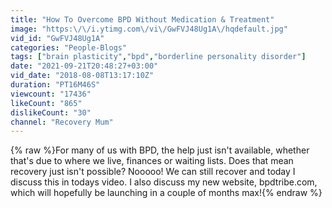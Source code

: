 ```yaml
---
title: "How To Overcome BPD Without Medication & Treatment"
image: "https:\/\/i.ytimg.com\/vi\/GwFVJ48Ug1A\/hqdefault.jpg"
vid_id: "GwFVJ48Ug1A"
categories: "People-Blogs"
tags: ["brain plasticity","bpd","borderline personality disorder"]
date: "2021-09-21T20:48:27+03:00"
vid_date: "2018-08-08T13:17:10Z"
duration: "PT16M46S"
viewcount: "17436"
likeCount: "865"
dislikeCount: "30"
channel: "Recovery Mum"
---
```

{% raw %}For many of us with BPD, the help just isn't available, whether that's due to where we live, finances or waiting lists.  Does that mean recovery just isn't possible? Nooooo! We can still recover and today I discuss this in todays video.  I also discuss my new website, bpdtribe.com, which will hopefully be launching in a couple of months max!{% endraw %}
